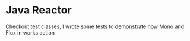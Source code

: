# Java Reactor

Checkout test classes, I wrote some tests to demonstrate how Mono and Flux in works action
